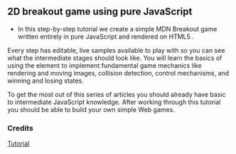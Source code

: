 ## 2D breakout game using pure JavaScript

- In this step-by-step tutorial we create a simple MDN Breakout game written entirely in pure JavaScript and rendered on HTML5 <canvas>.

Every step has editable, live samples available to play with so you can see what the intermediate stages should look like. You will learn the basics of using the <canvas> element to implement fundamental game mechanics like rendering and moving images, collision detection, control mechanisms, and winning and losing states.

To get the most out of this series of articles you should already have basic to intermediate JavaScript knowledge. After working through this tutorial you should be able to build your own simple Web games.

### Credits
[Tutorial](https://developer.mozilla.org/en-US/docs/Games/Tutorials/2D_Breakout_game_pure_JavaScript)